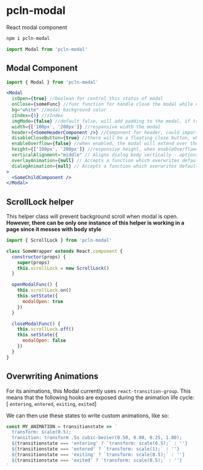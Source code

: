 # pcln-modal

React modal component

```sh
npm i pcln-modal
```

```jsx
import Modal from 'pcln-modal'
```

## Modal Component

```jsx
import { Modal } from 'pcln-modal'

<Modal
  isOpen={true} //boolean for control this status of modal
  onClose={someFunc} //func function for handle close the modal while click on the overlay
  bg="white" //modal background color
  zIndex={5} //zIndex
  imgMode={false} //default false, will add padding to the modal, if true, then there will be no padding
  width={['100px', '200px']} //responsive width the modal
  header={<SomeHeaderComponent />} //Component for header, could import predefined ones too
  disableCloseButton={true} //there will be a floating close button, when enabledOverflow = true, it's there by default
  enableOverflow={false} //when enabled, the modal will extend over the screen based on content, otherwise it will follow height
  height={['100px', '200px']} //responsive height, when enableOverflow={true}, it's not in use
  verticalAlignment="middle" // Aligns dialog body vertically - options = ['middle', 'top', 'bottom']
  overlayAnimation={null} // Accepts a function which overwrites default animation
  dialogAnimation={null} // Accepts a function which overwrites default animation
>
  <SomeChildComponent />
</Modal>
```

## ScrollLock helper

This helper class will prevent background scroll when modal is open. **However, there can be only one instance of this helper is working in a page since it messes with body style**

```javascript
import { ScrollLock } from 'pcln-modal'

class SomeWrapper extends React.component {
  constructor(props) {
    super(props)
    this.scrollLock = new ScrollLock()
  }

  openModalFunc() {
    this.scrollLock.on()
    this.setState({
      modalOpen: true
    })
  }

  closeModalFunc() {
    this.scrollLock.off()
    this.setState({
      modalOpen: false
    })
  }
}
```

## Overwriting Animations

For its animations, this Modal currently uses `react-transition-group`. This means that the following hooks are exposed during the animation life cycle: [ `entering`, `entered`, `exiting`, `exited`]

We can then use these states to write custom animations, like so:

```javascript
const MY_ANIMATION = transitionstate => `
  transform: scale(0.5);
  transition: transform .5s cubic-bezier(0.50, 0.00, 0.25, 1.00);
  ${transitionstate === 'entering' ? `transform: scale(0.5);` : ''}
  ${transitionstate === 'entered' ? `transform: scale(1);` : ''}
  ${transitionstate === 'exiting' ? `transform: scale(0.5);` : ''}
  ${transitionstate === 'exited' ? `transform: scale(0.5);` : ''}
`
```
